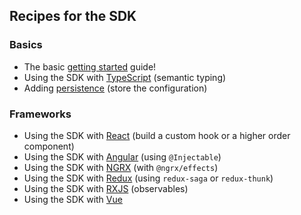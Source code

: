 ## Recipes for the SDK

### Basics
* The basic [getting started](./Starter.md) guide!
* Using the SDK with [TypeScript](./TypeScript.md) (semantic typing)
* Adding [persistence](./Persistence.md) (store the configuration)

### Frameworks
* Using the SDK with [React](./frameworks/React.md) (build a custom hook or a higher order component)
* Using the SDK with [Angular](./frameworks/Angular.md) (using `@Injectable`)
* Using the SDK with [NGRX](./frameworks/NGRX.md) (with `@ngrx/effects`)
* Using the SDK with [Redux](./frameworks/Redux.md) (using `redux-saga` or `redux-thunk`)
* Using the SDK with [RXJS](./frameworks/RXJS.md) (observables)
* Using the SDK with [Vue](./frameworks/Vue.md)
